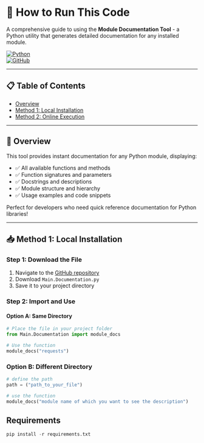 # 🚀 How to Run This Code

A comprehensive guide to using the **Module Documentation Tool** - a Python utility that generates detailed documentation for any installed module.

[![Python](https://img.shields.io/badge/Python-3.6+-blue.svg)](https://python.org)   
[![GitHub](https://img.shields.io/badge/GitHub-Repository-black.svg)](https://github.com/ASHIQ2023/Miscellanous_code)

---

## 📋 Table of Contents

- [Overview](#-overview)  
- [Method 1: Local Installation](#-method-1-local-installation)  
- [Method 2: Online Execution](#-method-2-online-execution)  
<!-- - [Usage Examples](#-usage-examples)   -->
<!-- - [Requirements](#-requirements)  -->
<!-- - [Troubleshooting](#-troubleshooting) -->  
<!-- - [FAQ](#-faq)  -->

---

## 🎯 Overview

This tool provides instant documentation for any Python module, displaying:  
- ✅ All available functions and methods  
- ✅ Function signatures and parameters  
- ✅ Docstrings and descriptions  
- ✅ Module structure and hierarchy  
- ✅ Usage examples and code snippets  

Perfect for developers who need quick reference documentation for Python libraries!

---

## 📥 Method 1: Local Installation

### Step 1: Download the File  
1. Navigate to the [GitHub repository](https://github.com/ASHIQ2023/Miscellaneous-Code)  
2. Download `Main.Documentation.py`  
3. Save it to your project directory  

### Step 2: Import and Use

#### Option A: Same Directory
```python
# Place the file in your project folder
from Main.Documentation import module_docs

# Use the function
module_docs("requests")
```

### Option B: Different Directory
```python
# define the path
path = ("path_to_your_file")

# use the function
module_docs("module name of which you want to see the description")
```

## Requirements

```python
pip install -r requirements.txt
```


  
  
  
